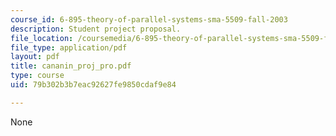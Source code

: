 ```yaml
---
course_id: 6-895-theory-of-parallel-systems-sma-5509-fall-2003
description: Student project proposal.
file_location: /coursemedia/6-895-theory-of-parallel-systems-sma-5509-fall-2003/79b302b3b7eac92627fe9850cdaf9e84_cananin_proj_pro.pdf
file_type: application/pdf
layout: pdf
title: cananin_proj_pro.pdf
type: course
uid: 79b302b3b7eac92627fe9850cdaf9e84

---
```

None